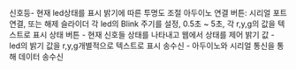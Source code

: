

신호등- 현재 led상태를 표시 밝기에 따른 투명도 조절
아두이노 연결 버튼: 시리얼 포트 연결, 또는 해제
슬라이더 각 led의 Blink 주기를 설정, 0.5초 ~ 5초, 각 r,y,g의 값을 텍스트로 표시
상태 버튼 - 현재 신호들 상태를 나타내고 웹에서 상태를 제어
밝기 값 - led의 밝기 값을 r,y,g개별적으로 텍스트로 표시
송수신 - 아두이노와 시리얼 통신을 통해 데이터 송수신
